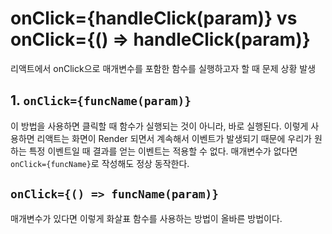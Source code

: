 # onClick={handleClick(param)} vs onClick={() => handleClick(param)}

리액트에서 onClick으로 매개변수를 포함한 함수를 실행하고자 할 때 문제 상황 발생

## 1. `onClick={funcName(param)}`

이 방법을 사용하면 클릭할 때 함수가 실행되는 것이 아니라, 바로 실행된다. 이렇게 사용하면 리액트는 화면이 Render 되면서 계속해서 이벤트가 발생되기 때문에 우리가 원하는 특정 이벤트일 때 결과를 얻는 이벤트는 적용할 수 없다. 매개변수가 없다면 `onClick={funcName}`로 작성해도 정상 동작한다.

## `onClick={() => funcName(param)}`

매개변수가 있다면 이렇게 화살표 함수를 사용하는 방법이 올바른 방법이다.
